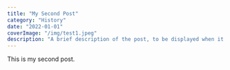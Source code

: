 ```yaml
---
title: "My Second Post"
category: "History"
date: "2022-01-01"
coverImage: "/img/test1.jpeg"
description: "A brief description of the post, to be displayed when it is previewed. Shouldn't be more than a couple of sentences."
---
```


This is my second post.
